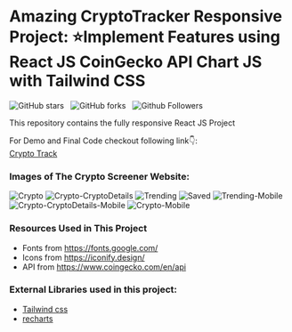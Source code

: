 # Amazing CryptoTracker Responsive Project: ⭐Implement Features using React JS CoinGecko API Chart JS with Tailwind CSS

![GitHub stars](https://img.shields.io/github/stars/Mohammad092k/CryptoTrack?style=social&logo=ApacheSpark&label=Stars)&nbsp;&nbsp;
![GitHub forks](https://img.shields.io/github/forks/Mohammad092k/CryptoTrack?style=social&logo=KashFlow&maxAge=3600)&nbsp;&nbsp;
![Github Followers](https://img.shields.io/github/followers/Mohammad092k.svg?style=social&label=Follow)&nbsp;&nbsp;<br />

This repository contains the fully responsive React JS Project  <br />

For Demo and Final Code checkout following link👇: <br />
[Crypto Track](crypto-track-mk1617.netlify.app) <br />


### Images of The Crypto Screener Website:

![Crypto](https://github.com/Mohammad092k/CryptoTrack/blob/main/Website-Images/Crypto.png)
![Crypto-CryptoDetails](https://github.com/Mohammad092k/CryptoTrack/blob/main/Website-Images/Crypto-CryptoDetails.png)
![Trending](https://github.com/Mohammad092k/CryptoTrack/blob/main/Website-Images/Trending.png)
![Saved](https://github.com/Mohammad092k/CryptoTrack/blob/main/Website-Images/Saved.png)
![Trending-Mobile](https://github.com/Mohammad092k/CryptoTrack/blob/main/Website-Images/Trending-Mobile.png)
![Crypto-CryptoDetails-Mobile](https://github.com/Mohammad092k/CryptoTrack/blob/main/Website-Images/Crypto-CryptoDetails-Mobile.png)
![Crypto-Mobile](https://github.com/Mohammad092k/CryptoTrack/blob/main/Website-Images/Crypto-Mobile.png)

### Resources Used in This Project

- Fonts from https://fonts.google.com/ <br />
- Icons from https://iconify.design/ <br />
- API from https://www.coingecko.com/en/api <br />

### External Libraries used in this project:

- [Tailwind css](https://tailwindcss.com/) <br />
- [recharts](https://recharts.org/en-US/) <br />



